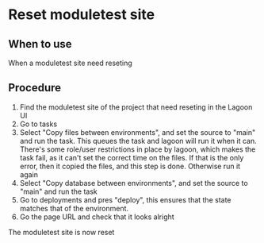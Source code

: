 # Reset moduletest site

## When to use

When a moduletest site need reseting

## Procedure

1. Find the moduletest site of the project that need reseting in the Lagoon UI
2. Go to tasks
3. Select "Copy files between environments", and set the source
  to "main" and run the task. This queues the task and lagoon will run it when
  it can.
  There's some role/user restrictions in place by lagoon, which
  makes the task fail, as it can't set the correct time on the files. If that
  is the only
  error, then it copied the files, and this step is done. Otherwise run it again
4. Select "Copy database between environments", and set the source
  to "main" and run the task
5. Go to deployments and pres "deploy", this ensures that the state matches that
  of the environment.
6. Go the page URL and check that it looks alright

The moduletest site is now reset
